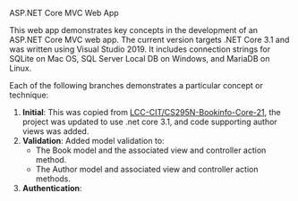 ASP.NET Core MVC Web App

This web app demonstrates key concepts in the development of an ASP.NET Core MVC web app. The current version targets .NET Core 3.1 and was written using Visual Studio 2019. It includes connection strings for SQLite on Mac OS, SQL Server Local DB on Windows, and MariaDB on Linux.

Each of the following branches demonstrates a particular concept or technique:
1. **Initial**: This was copied from [LCC-CIT/CS295N-Bookinfo-Core-21](https://github.com/LCC-CIT/CS295N-Bookinfo-Core-21/tree/EF-SeedData), the project was updated to use .net core 3.1, and code supporting author views was added.
2. **Validation**: Added model validation to:
   -  The Book model and the associated view and controller action method.
   - The Author model and associated view and controller action methods.
3. **Authentication**: 
